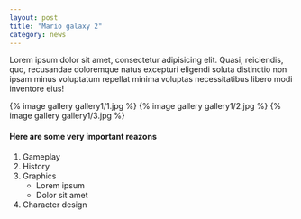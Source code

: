 ```yaml
---
layout: post
title: "Mario galaxy 2"
category: news
---
```


Lorem ipsum dolor sit amet, consectetur adipisicing elit. Quasi, reiciendis, quo, recusandae doloremque natus excepturi eligendi soluta distinctio non ipsam minus voluptatum repellat minima voluptas necessitatibus libero modi inventore eius!

{% image gallery gallery1/1.jpg %}
{% image gallery gallery1/2.jpg %}
{% image gallery gallery1/3.jpg %}

#### Here are some very important reazons
1. Gameplay
2. History
3. Graphics
	* Lorem ipsum
	* Dolor sit amet
4. Character design
